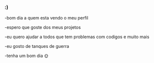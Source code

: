 ### :) ###
-bom dia a quem esta vendo o meu perfil

-espero que goste dos meus projetos 

-eu quero ajudar a todos que tem problemas com codigos e muito mais

-eu gosto de tanques de guerra  

-tenha um bom dia 🌞
